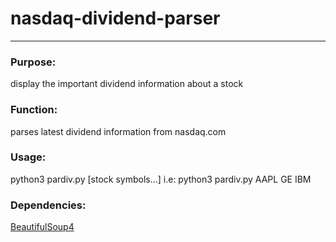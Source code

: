 # **nasdaq-dividend-parser**
---

### Purpose:
display the important dividend information about a stock

### Function:
parses latest dividend information from nasdaq.com

### Usage:
python3 pardiv.py [stock symbols...]
i.e: python3 pardiv.py AAPL GE IBM

### Dependencies:
[BeautifulSoup4](https://www.crummy.com/software/BeautifulSoup/)


